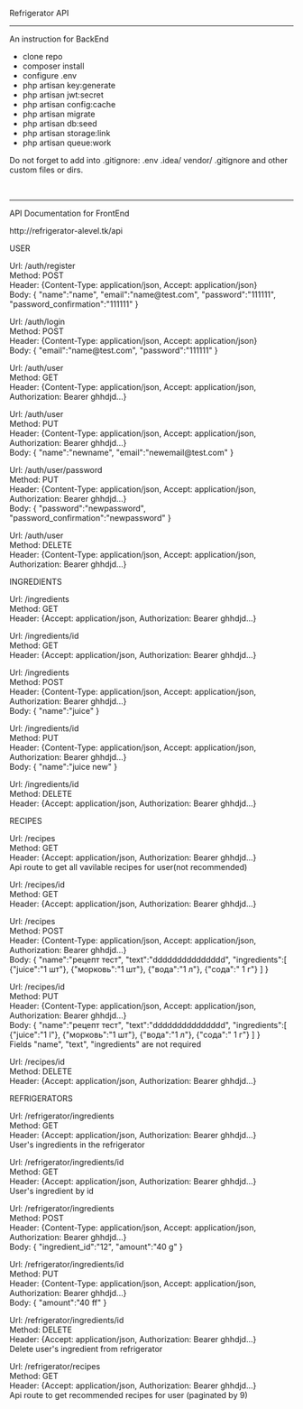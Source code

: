 <p>Refrigerator API</p>
<hr>
<p>An instruction for BackEnd</p>
<ul>
<li>clone repo</li>
<li>composer install</li>
<li>configure .env</li>
<li>php artisan key:generate</li>
<li>php artisan jwt:secret</li>
<li>php artisan config:cache</li>
<li>php artisan migrate</li>
<li>php artisan db:seed</li>
<li>php artisan storage:link</li>
<li>php artisan queue:work</li>
</ul>

<p>Do not forget to add into .gitignore: .env  .idea/ vendor/ .gitignore  and other custom files or dirs.</p>
<br>
<hr>
<p>API Documentation for FrontEnd</p>
<p>http://refrigerator-alevel.tk/api<p/>
<p>USER<p/>

<p>
Url: /auth/register<br>
Method: POST<br> 
Header: {Content-Type: application/json, Accept: application/json}<br>
Body: { "name":"name",
      	"email":"name@test.com",
      	"password":"111111",
      	"password_confirmation":"111111"
      }
</p>

<p>
Url: /auth/login<br>
Method: POST<br> 
Header: {Content-Type: application/json, Accept: application/json}<br>
Body: { "email":"name@test.com",
      	"password":"111111"      	
      }
</p>

<p>
Url: /auth/user<br>
Method: GET<br> 
Header: {Content-Type: application/json, Accept: application/json, Authorization: Bearer ghhdjd...}<br>
</p>

<p>
Url: /auth/user<br>
Method: PUT<br> 
Header: {Content-Type: application/json, Accept: application/json, Authorization: Bearer ghhdjd...}<br>
Body: {
      	"name":"newname",
      	"email":"newemail@test.com"	
      }
</p>

<p>
Url: /auth/user/password<br>
Method: PUT<br> 
Header: {Content-Type: application/json, Accept: application/json, Authorization: Bearer ghhdjd...}<br>
Body: {
      	"password":"newpassword",
      	"password_confirmation":"newpassword"	
      }
</p>

<p>
Url: /auth/user<br>
Method: DELETE<br> 
Header: {Content-Type: application/json, Accept: application/json, Authorization: Bearer ghhdjd...}<br>
</p>

<p>INGREDIENTS<p/>

<p>
Url: /ingredients<br>
Method: GET<br> 
Header: {Accept: application/json, Authorization: Bearer ghhdjd...}<br>
</p>

<p>
Url: /ingredients/id<br>
Method: GET<br> 
Header: {Accept: application/json, Authorization: Bearer ghhdjd...}<br>
</p>

<p>
Url: /ingredients<br>
Method: POST<br> 
Header: {Content-Type: application/json, Accept: application/json, Authorization: Bearer ghhdjd...}<br>
Body: {
      	"name":"juice"      	
      }
</p>

<p>
Url: /ingredients/id<br>
Method: PUT<br> 
Header: {Content-Type: application/json, Accept: application/json, Authorization: Bearer ghhdjd...}<br>
Body: {
      	"name":"juice new"	
      }
</p>


<p>
Url: /ingredients/id<br>
Method: DELETE<br> 
Header: {Accept: application/json, Authorization: Bearer ghhdjd...}<br>
</p>

<p>RECIPES<p/>

<p>
Url: /recipes<br>
Method: GET<br> 
Header: {Accept: application/json, Authorization: Bearer ghhdjd...}<br>
Api route to get all vavilable recipes for user(not recommended)
</p>

<p>
Url: /recipes/id<br>
Method: GET<br> 
Header: {Accept: application/json, Authorization: Bearer ghhdjd...}<br>
</p>

<p>
Url: /recipes<br>
Method: POST<br> 
Header: {Content-Type: application/json, Accept: application/json, Authorization: Bearer ghhdjd...}<br>
Body: {
      	"name":"рецепт тест",
      	"text":"ddddddddddddddd",
      	"ingredients":[
      		{"juice":"1 шт"},
      		{"морковь":"1 шт"},
      		{"вода":"1 л"},
      		{"сода":" 1 г"}
      	]	
      }
</p>

<p>
Url: /recipes/id<br>
Method: PUT<br> 
Header: {Content-Type: application/json, Accept: application/json, Authorization: Bearer ghhdjd...}<br>
Body: {
      	"name":"рецепт тест",
      	"text":"ddddddddddddddd",
      	"ingredients":[
      		{"juice":"1 l"},
      		{"морковь":"1 шт"},
      		{"вода":"1 л"},
      		{"сода":" 1 г"}
      	]	
      }
<br>
Fields "name", "text", "ingredients" are not required
</p>


<p>
Url: /recipes/id<br>
Method: DELETE<br> 
Header: {Accept: application/json, Authorization: Bearer ghhdjd...}<br>
</p>

<p>REFRIGERATORS<p/>

<p>
Url: /refrigerator/ingredients<br>
Method: GET<br> 
Header: {Accept: application/json, Authorization: Bearer ghhdjd...}<br>
User's ingredients in the refrigerator
</p>

<p>
Url: /refrigerator/ingredients/id<br>
Method: GET<br> 
Header: {Accept: application/json, Authorization: Bearer ghhdjd...}<br>
User's ingredient by id
</p>

<p>
Url: /refrigerator/ingredients<br>
Method: POST<br> 
Header: {Content-Type: application/json, Accept: application/json, Authorization: Bearer ghhdjd...}<br>
Body: {
      	"ingredient_id":"12",
      	"amount":"40 g"
      }
</p>

<p>
Url: /refrigerator/ingredients/id<br>
Method: PUT<br> 
Header: {Content-Type: application/json, Accept: application/json, Authorization: Bearer ghhdjd...}<br>
Body: {      	
      	"amount":"40 ff"
      }
</p>


<p>
Url: /refrigerator/ingredients/id<br>
Method: DELETE<br> 
Header: {Accept: application/json, Authorization: Bearer ghhdjd...}<br>
Delete user's ingredient from refrigerator
</p>

<p>
Url: /refrigerator/recipes<br>
Method: GET<br> 
Header: {Accept: application/json, Authorization: Bearer ghhdjd...}<br>
Api route to get recommended recipes for user (paginated by 9)
</p>